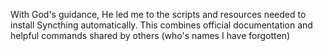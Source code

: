 With God's guidance, He led me to the scripts and resources needed to install Syncthing automatically. This combines official documentation and helpful commands shared by others (who's names I have forgotten)